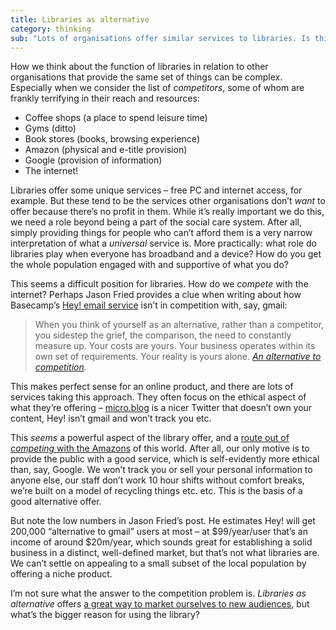 ```yaml
---
title: Libraries as alternative
category: thinking
sub: "Lots of organisations offer similar services to libraries. Is thinking of libraries as an alternative to the Googles and Amazons of this world better than trying to compete with them?"
---
```


How we think about the function of libraries in relation to other organisations that provide the same set of things can be complex. Especially when we consider the list of _competitors_, some of whom are frankly terrifying in their reach and resources:

- Coffee shops (a place to spend leisure time)
- Gyms (ditto)
- Book stores (books, browsing experience)
- Amazon (physical and e-title provision)
- Google (provision of information)
- The internet!

Libraries offer some unique services – free PC and internet access, for example. But these tend to be the services other organisations don’t _want_ to offer because there’s no profit in them. While it’s really important we do this, we need a role beyond being a part of the social care system. After all, simply providing things for people who can’t afford them is a very narrow interpretation of what a _universal_ service is. More practically: what role do libraries play when everyone has broadband and a device? How do you get the whole population engaged with and supportive of what you do?

This seems a difficult position for libraries. How do we _compete_ with the internet? Perhaps Jason Fried provides a clue when writing about how Basecamp’s [Hey! email service](https://hey.com/) isn’t in competition with, say, gmail:

> When you think of yourself as an alternative, rather than a competitor, you sidestep the grief, the comparison, the need to constantly measure up. Your costs are yours. Your business operates within its own set of requirements. Your reality is yours alone. <cite><a href="https://world.hey.com/jason/an-alternative-to-competition-ff57f4bc">An alternative to competition</a>.</cite>

This makes perfect sense for an online product, and there are lots of services taking this approach. They often focus on the ethical aspect of what they’re offering – [micro.blog](https://micro.blog) is a nicer Twitter that doesn’t own your content, Hey! isn’t gmail and won’t track you etc.

This _seems_ a powerful aspect of the library offer, and a [route out of _competing_ with the Amazons](https://burk.io/2021/escaping-the-amazon) of this world. After all, our only motive is to provide the public with a good service, which is self-evidently more ethical than, say, Google. We won’t track you or sell your personal information to anyone else, our staff don’t work 10 hour shifts without comfort breaks, we’re built on a model of recycling things etc. etc. This is the basis of a good alternative offer.

But note the low numbers in Jason Fried’s post. He estimates Hey! will get 200,000 “alternative to gmail” users at most – at $99/year/user that’s an income of around $20m/year, which sounds great for establishing a solid  business in a distinct, well-defined market, but that’s not what libraries are. We can’t settle on appealing to a small subset of the local population by offering a niche product.

I’m not sure what the answer to the competition problem is. _Libraries as alternative_ offers [a great way to market ourselves to new audiences](https://suffolklibraries.bigcartel.com/product/i-m-a-borrower-tote-bag), but what’s the bigger reason for using the library?
